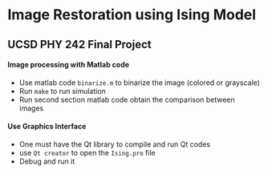 # Image Restoration using Ising Model
## UCSD PHY 242 Final Project

#### Image processing with Matlab code
- Use matlab code `binarize.m` to binarize the image (colored or grayscale)
- Run `make` to run simulation
- Run second section matlab code obtain the comparison between images

#### Use Graphics Interface
- One must have the Qt library to compile and run Qt codes
- use `Qt creator` to open the `Ising.pro` file
- Debug and run it
